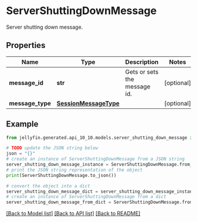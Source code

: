 # ServerShuttingDownMessage

Server shutting down message.

## Properties

Name | Type | Description | Notes
------------ | ------------- | ------------- | -------------
**message_id** | **str** | Gets or sets the message id. | [optional] 
**message_type** | [**SessionMessageType**](SessionMessageType.md) |  | [optional] 

## Example

```python
from jellyfin.generated.api_10_10.models.server_shutting_down_message import ServerShuttingDownMessage

# TODO update the JSON string below
json = "{}"
# create an instance of ServerShuttingDownMessage from a JSON string
server_shutting_down_message_instance = ServerShuttingDownMessage.from_json(json)
# print the JSON string representation of the object
print(ServerShuttingDownMessage.to_json())

# convert the object into a dict
server_shutting_down_message_dict = server_shutting_down_message_instance.to_dict()
# create an instance of ServerShuttingDownMessage from a dict
server_shutting_down_message_from_dict = ServerShuttingDownMessage.from_dict(server_shutting_down_message_dict)
```
[[Back to Model list]](../README.md#documentation-for-models) [[Back to API list]](../README.md#documentation-for-api-endpoints) [[Back to README]](../README.md)


